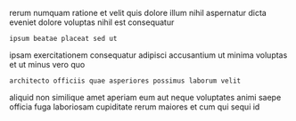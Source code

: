 <!--
title: Advanced client-driven product
author: Meaghan
date: 2014-07-10-0536
link: 2014-07-10-0536-advanced-client-driven-product
tags: [Linux,unicorns,graphics,Chrome]
-->

rerum numquam ratione et velit quis dolore illum nihil aspernatur
dicta eveniet dolore
voluptas nihil est  consequatur 
 	ipsum beatae placeat sed ut
ipsam exercitationem consequatur adipisci accusantium ut minima voluptas
et ut minus vero quo
 	architecto officiis quae asperiores possimus laborum velit
aliquid non similique amet aperiam eum aut neque voluptates
animi  saepe 
officia fuga  laboriosam cupiditate rerum  maiores
et cum qui  sequi id